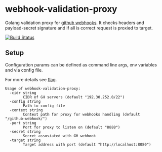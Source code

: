 webhook-validation-proxy
===============================================
Golang validation proxy for [github webhooks][github-webhooks]. It checks headers and payload-secret signature and if all is correct request is proxied to target.

[![Build Status](https://travis-ci.org/mslusarczyk/webhook-validation-proxy.svg?branch=master)](https://travis-ci.org/mslusarczyk/webhook-validation-proxy)

Setup
-----------------------------------------------
Configuration params can be defined as command line args, env variables and via config file. 

For more details see [flag][flag].

```
Usage of webhook-validation-proxy:
  -cidr string
    	CIDR of GH servers (default "192.30.252.0/22")
  -config string
    	Path to config file
  -context string
    	Context path for proxy for webhooks handling (default "/github-webhook/")
  -port string
    	Port for proxy to listen on (default "8888")
  -secret string
    	Secret assosiated with GH webhook
  -target string
    	Target address with port (default "http://localhost:8080")
```

[github-webhooks]: https://developer.github.com/webhooks/
[flag]: https://github.com/namsral/flag
